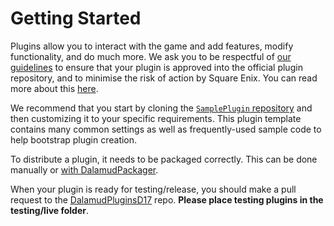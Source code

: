 # Getting Started

Plugins allow you to interact with the game and add features, modify
functionality, and do much more. We ask you to be respectful of
[our guidelines](../plugin-publishing/restrictions.md) to ensure
that your plugin is approved into the official plugin repository, and to
minimise the risk of action by Square Enix. You can read more about this
[here](../plugin-publishing/approval-process.md).

We recommend that you start by cloning the [`SamplePlugin`
repository][sample-plugin] and then customizing it to your specific
requirements. This plugin template contains many common settings as well as
frequently-used sample code to help bootstrap plugin creation.

To distribute a plugin, it needs to be packaged correctly. This can be done
manually or [with DalamudPackager](https://github.com/goatcorp/DalamudPackager).

When your plugin is ready for testing/release, you should make a pull request to
the [DalamudPluginsD17](https://github.com/goatcorp/DalamudPluginsD17) repo.
**Please place testing plugins in the testing/live folder**.

[sample-plugin]: https://github.com/goatcorp/SamplePlugin
